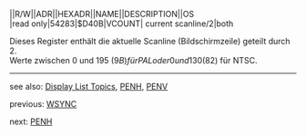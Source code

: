 ||R/W||ADR||HEXADR||NAME||DESCRIPTION||OS  
|read only|54283|$D40B|VCOUNT| current scanline/2|both  
  
Dieses Register enthält die aktuelle Scanline (Bildschirmzeile) geteilt durch 2.  
Werte zwischen 0 und 195 ($9B) für PAL oder 0 und 130 ($82) für NTSC.  
  
---
see also: [Display List Topics](../Displaylist_topics/index.md), [PENH](../PENH/index.md), [PENV](../PENV/index.md)  
  
previous: [WSYNC](../WSYNC/index.md)  
  
next: [PENH](../PENH/index.md)  
